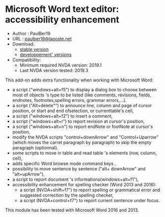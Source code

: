 # Microsoft Word text editor:   accessibility enhancement #

* Author : PaulBer19
* URL : paulber19@laposte.net
* Download:
	* [stable version][1]
	* [developpement' versions][2]
* Compatibility:
	* Minimum required NVDA version:  2019.1
	* Last NVDA version tested:  2019.3


This add-on adds extra functionality when working with Microsoft Word:

* a  script ("windows+alt+f5")  to display a dialog box to choose between most of objects 's type to be listed (like comments, revisions, fields, endnotes, footnotes,spelling errors, grammar errors,...).
* a script ("Alt+delete"") to announce line, column  and page of  cursor position, or start  and end ofselection, or currenttable's cell,
* a script ("windows+alt+f2") to insert a comment,
* a script ("windows+alt+r") to report revision at cursor's  position,
* a script ("windows+alt+n") to report endNote  or footNote at cursor's position,
*  modify the NVDA scripts "control+downArrow" and "Control+Uparrow" (which moves the carret paragraph by paragraph) to skip the empty paragraph (optionnal).
* some scripts to move in table and read table 's elements (row, column, cell),
* adds specific Word browse mode command keys ,
* possibility to move sentence by sentence ("alt+ downArrow" and "alt+upArrow"),
* a script to report document 's informations(windows+alt+f1"),
* accessibility enhancement for spelling checker (Word 2013 and 2016):
	* a script (NVDA+shift+f7") to report spelling or grammatical error and suggested correction by the spelling checker,
	* a script (NVDA+control+f7") to report current sentence under focus.

This module has been tested with Microsoft Word 2016 and 2013.


[1]: https://github.com/paulber007/AllMyNVDAAddons/raw/master/wordAccessEnhancement/wordAccessEnhancement-1.0.1.nvda-addon

[2]: https://github.com/paulber007/AllMyNVDAAddons/tree/master/wordAccessEnhancement/dev